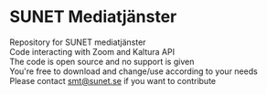 # SUNET Mediatjänster
Repository for SUNET mediatjänster  
Code interacting with Zoom and Kaltura API  
The code is open source and no support is given  
You're free to download and change/use according to your needs  
Please contact <smt@sunet.se> if you want to contribute     
